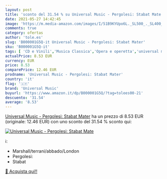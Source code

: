 ```yaml
---
layout: post
title: 'sconto del 31.54 % su Universal Music - Pergolesi: Stabat Mate  '
date: 2021-05-27 14:42:45
image: 'https://m.media-amazon.com/images/I/51B9KYUpo6L._SL500_._SL400_.jpg'
comments: true
category: ofertas
author: 'tole.es'
slug: 'B000001G5Q-it Universal Music - Pergolesi: Stabat Mater'
sku: 'B000001G5Q-it'
tags: [ 'CD e Vinili','Musica Classica','Opera e operetta','universal music', ]
actualPrice: 8.53 EUR
currency: EUR
price: 8.53
comparePrice: 12.46 EUR
prodname: 'Universal Music - Pergolesi: Stabat Mater'
country: 'it'
flag: '🇮🇹'
brand: 'Universal Music'
buyurl: 'https://www.amazon.it/dp/B000001G5Q/?tag=tolees00-21'
descuento: '31.54'
average: '8.53'
---
```


[Universal Music - Pergolesi: Stabat Mater](https://www.amazon.it/dp/B000001G5Q/?tag=tolees00-21) ha un prezzo di 8.53 EUR (originale: 12.46 EUR) con uno sconto del 31.54 % sconto qui:

[![Universal Music - Pergolesi: Stabat Mate](https://m.media-amazon.com/images/I/51B9KYUpo6L._SL500_._SL400_.jpg)](https://www.amazon.it/dp/B000001G5Q/?tag=tolees00-21)

ℹ️:

- Marshall/terrani/abbado/London
- Pergolesi:
- Stabat

[🛒 Acquista qui!!](https://www.amazon.it/dp/B000001G5Q/?tag=tolees00-21)
